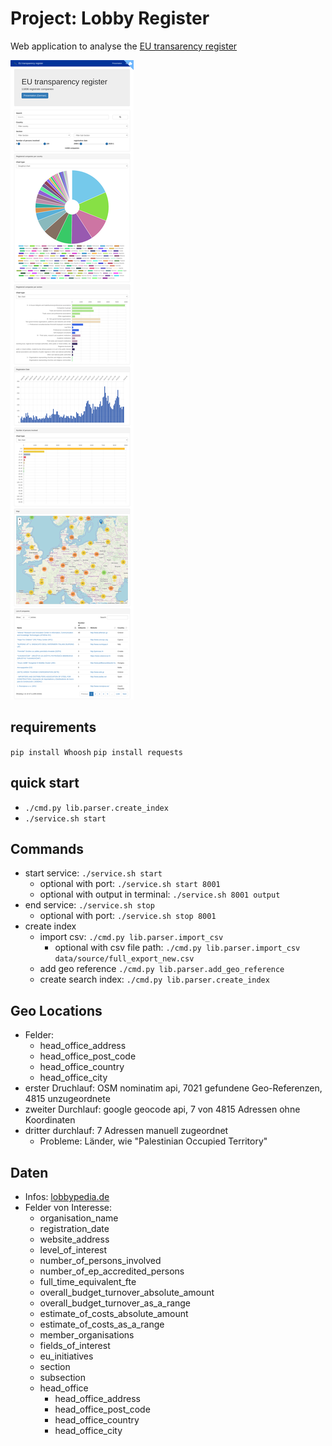 # Project: Lobby Register

Web application to analyse the [EU transarency register](https://data.europa.eu/euodp/en/data/dataset/transparency-register)

![Screenshot](public/images/screenshot.png)

## requirements

```pip install Whoosh```
```pip install requests```

## quick start

- ```./cmd.py lib.parser.create_index```
- ```./service.sh start```

## Commands

- start service: ```./service.sh start```
    - optional with port: ```./service.sh start 8001```
    - optional with output in terminal: ```./service.sh 8001 output```
- end service: ```./service.sh stop```
    - optional with port: ```./service.sh stop 8001```
- create index 
    - import csv: ```./cmd.py lib.parser.import_csv```
        - optional with csv file path: ```./cmd.py lib.parser.import_csv data/source/full_export_new.csv```
    - add geo reference ```./cmd.py lib.parser.add_geo_reference```
    - create search index: ```./cmd.py lib.parser.create_index```

## Geo Locations

- Felder:
    - head_office_address
    - head_office_post_code
    - head_office_country
    - head_office_city
- erster Druchlauf: OSM nominatim api, 7021 gefundene Geo-Referenzen, 4815 unzugeordnete
- zweiter Durchlauf: google geocode api, 7 von 4815 Adressen ohne Koordinaten
- dritter durchlauf: 7 Adressen manuell zugeordnet
    - Probleme: Länder, wie "Palestinian Occupied Territory"

## Daten

- Infos: [lobbypedia.de](https://lobbypedia.de/wiki/Lobbyregister_EU)
- Felder von Interesse:
    - organisation_name
    - registration_date
    - website_address
    - level_of_interest
    - number_of_persons_involved
    - number_of_ep_accredited_persons
    - full_time_equivalent_fte
    - overall_budget_turnover_absolute_amount
    - overall_budget_turnover_as_a_range
    - estimate_of_costs_absolute_amount
    - estimate_of_costs_as_a_range
    - member_organisations
    - fields_of_interest
    - eu_initiatives
    - section
    - subsection
    - head_office
        - head_office_address
        - head_office_post_code
        - head_office_country
        - head_office_city
